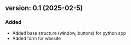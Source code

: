 ## version: 0.1 (2025-02-5)

### Added
- Added base structure (window, buttons) for python app
- Added form for wbesite